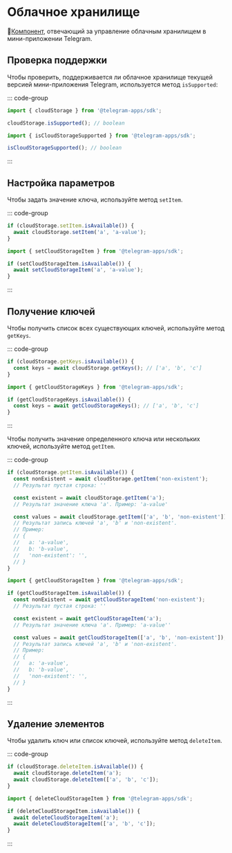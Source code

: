 # Облачное хранилище

💠[Компонент](../scopes.md), отвечающий за управление облачным хранилищем в мини-приложении Telegram.

## Проверка поддержки

Чтобы проверить, поддерживается ли облачное хранилище текущей версией мини-приложения Telegram, используется метод `isSupported`:

::: code-group

```ts [Variable]
import { cloudStorage } from '@telegram-apps/sdk';

cloudStorage.isSupported(); // boolean
```

```ts [Functions]
import { isCloudStorageSupported } from '@telegram-apps/sdk';

isCloudStorageSupported(); // boolean
```

:::

## Настройка параметров

Чтобы задать значение ключа, используйте метод `setItem`.

::: code-group

```ts [Variable]
if (cloudStorage.setItem.isAvailable()) {
  await cloudStorage.setItem('a', 'a-value');
}
```

```ts [Functions]
import { setCloudStorageItem } from '@telegram-apps/sdk';

if (setCloudStorageItem.isAvailable()) {
  await setCloudStorageItem('a', 'a-value');
}
```

:::

## Получение ключей

Чтобы получить список всех существующих ключей, используйте метод `getKeys`.

::: code-group

```ts [Variable]
if (cloudStorage.getKeys.isAvailable()) {
  const keys = await cloudStorage.getKeys(); // ['a', 'b', 'c']
}
```

```ts [Functions]
import { getCloudStorageKeys } from '@telegram-apps/sdk';

if (getCloudStorageKeys.isAvailable()) {
  const keys = await getCloudStorageKeys(); // ['a', 'b', 'c']
}
```

:::

Чтобы получить значение определенного ключа или нескольких ключей, используйте метод `getItem`.

::: code-group

```ts [Variable]
if (cloudStorage.getItem.isAvailable()) {
  const nonExistent = await cloudStorage.getItem('non-existent');
  // Результат пустая строка: ''

  const existent = await cloudStorage.getItem('a');
  // Результат значение ключа 'a'. Пример: 'a-value'

  const values = await cloudStorage.getItem(['a', 'b', 'non-existent']);
  // Результат запись ключей 'a', 'b' и 'non-existent'.
  // Пример:
  // { 
  //   a: 'a-value', 
  //   b: 'b-value', 
  //   'non-existent': '', 
  // }
}
```

```ts [Functions]
import { getCloudStorageItem } from '@telegram-apps/sdk';

if (getCloudStorageItem.isAvailable()) {
  const nonExistent = await getCloudStorageItem('non-existent');
  // Результат пустая строка: ''

  const existent = await getCloudStorageItem('a');
  // Результат значение ключа 'a'. Пример: 'a-value''

  const values = await getCloudStorageItem(['a', 'b', 'non-existent']);
  // Результат запись ключей 'a', 'b' и 'non-existent'. 
  // Пример:
  // { 
  //   a: 'a-value', 
  //   b: 'b-value', 
  //   'non-existent': '', 
  // }
}
```

:::

## Удаление элементов

Чтобы удалить ключ или список ключей, используйте метод `deleteItem`.

::: code-group

```ts [Variable]
if (cloudStorage.deleteItem.isAvailable()) {
  await cloudStorage.deleteItem('a');
  await cloudStorage.deleteItem(['a', 'b', 'c']);
}
```

```ts [Functions]
import { deleteCloudStorageItem } from '@telegram-apps/sdk';

if (deleteCloudStorageItem.isAvailable()) {
  await deleteCloudStorageItem('a');
  await deleteCloudStorageItem(['a', 'b', 'c']);
}
```

:::
